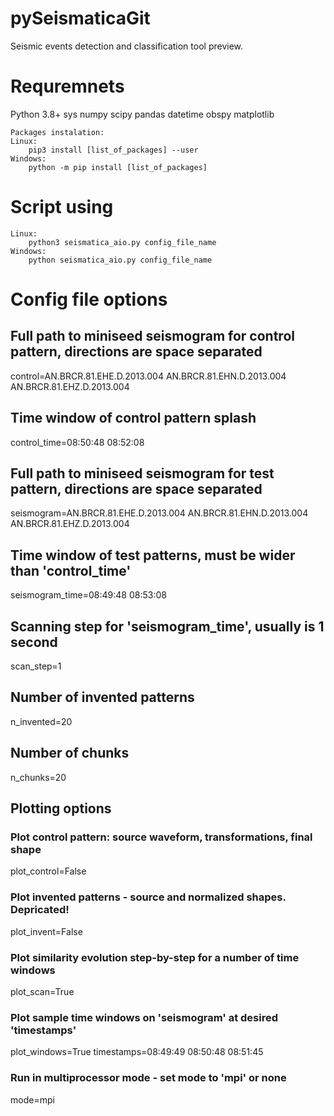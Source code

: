 # pySeismaticaGit
Seismic events detection and classification tool preview.

# Requremnets
Python 3.8+
    sys numpy scipy pandas datetime obspy matplotlib

    Packages instalation:
    Linux:
        pip3 install [list_of_packages] --user
    Windows:
        python -m pip install [list_of_packages]

# Script using
    Linux:
        python3 seismatica_aio.py config_file_name
    Windows:
        python seismatica_aio.py config_file_name

# Config file options
## Full path to miniseed seismogram for control pattern, directions are space separated
control=AN.BRCR.81.EHE.D.2013.004 AN.BRCR.81.EHN.D.2013.004 AN.BRCR.81.EHZ.D.2013.004
## Time window of control pattern splash
control_time=08:50:48 08:52:08
## Full path to miniseed seismogram for test pattern, directions are space separated
seismogram=AN.BRCR.81.EHE.D.2013.004 AN.BRCR.81.EHN.D.2013.004 AN.BRCR.81.EHZ.D.2013.004
## Time window of test patterns, must be wider than 'control_time'
seismogram_time=08:49:48 08:53:08
## Scanning step for 'seismogram_time', usually is 1 second
scan_step=1
## Number of invented patterns
n_invented=20
## Number of chunks
n_chunks=20
## Plotting options
### Plot control pattern: source waveform, transformations, final shape
plot_control=False
### Plot invented patterns - source and normalized shapes. Depricated!
plot_invent=False
### Plot similarity evolution step-by-step for a number of time windows
plot_scan=True
### Plot sample time windows on 'seismogram' at desired 'timestamps'
plot_windows=True
timestamps=08:49:49 08:50:48 08:51:45
### Run in multiprocessor mode - set mode to 'mpi' or none
mode=mpi
